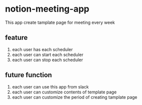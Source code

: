 # notion-meeting-app
This app create tamplate page for meeting every week
## feature
1. each user has each scheduler
2. each user can start each scheduler
3. each user can stop each scheduler

## future function
1. each user can use this app from slack
2. each user can customize contents of template page
3. each user can customize the period of creating tamplate page